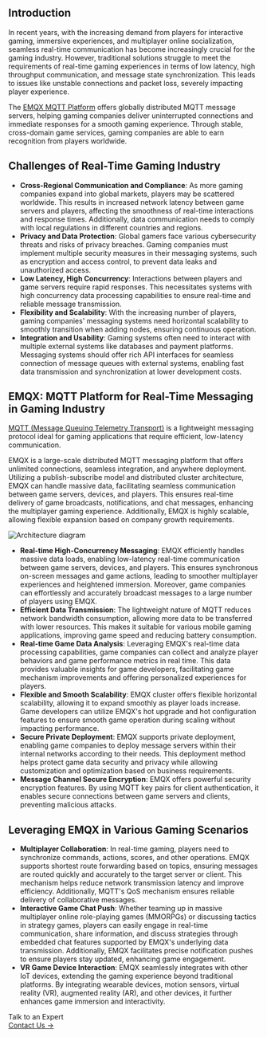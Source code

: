 ## Introduction

In recent years, with the increasing demand from players for interactive gaming, immersive experiences, and multiplayer online socialization, seamless real-time communication has become increasingly crucial for the gaming industry. However, traditional solutions struggle to meet the requirements of real-time gaming experiences in terms of low latency, high throughput communication, and message state synchronization. This leads to issues like unstable connections and packet loss, severely impacting player experience.

The [EMQX MQTT Platform](https://www.emqx.com/en/products/emqx) offers globally distributed MQTT message servers, helping gaming companies deliver uninterrupted connections and immediate responses for a smooth gaming experience. Through stable, cross-domain game services, gaming companies are able to earn recognition from players worldwide.

## Challenges of Real-Time Gaming Industry

- **Cross-Regional Communication and Compliance**: As more gaming companies expand into global markets, players may be scattered worldwide. This results in increased network latency between game servers and players, affecting the smoothness of real-time interactions and response times. Additionally, data communication needs to comply with local regulations in different countries and regions.
- **Privacy and Data Protection**: Global gamers face various cybersecurity threats and risks of privacy breaches. Gaming companies must implement multiple security measures in their messaging systems, such as encryption and access control, to prevent data leaks and unauthorized access.
- **Low Latency, High Concurrency**: Interactions between players and game servers require rapid responses. This necessitates systems with high concurrency data processing capabilities to ensure real-time and reliable message transmission.
- **Flexibility and Scalability**: With the increasing number of players, gaming companies' messaging systems need horizontal scalability to smoothly transition when adding nodes, ensuring continuous operation.
- **Integration and Usability**: Gaming systems often need to interact with multiple external systems like databases and payment platforms. Messaging systems should offer rich API interfaces for seamless connection of message queues with external systems, enabling fast data transmission and synchronization at lower development costs.

## EMQX: MQTT Platform for Real-Time Messaging in Gaming Industry

[MQTT (Message Queuing Telemetry Transport)](https://www.emqx.com/en/blog/the-easiest-guide-to-getting-started-with-mqtt) is a lightweight messaging protocol ideal for gaming applications that require efficient, low-latency communication.

EMQX is a large-scale distributed MQTT messaging platform that offers unlimited connections, seamless integration, and anywhere deployment. Utilizing a publish-subscribe model and distributed cluster architecture, EMQX can handle massive data, facilitating seamless communication between game servers, devices, and players. This ensures real-time delivery of game broadcasts, notifications, and chat messages, enhancing the multiplayer gaming experience. Additionally, EMQX is highly scalable, allowing flexible expansion based on company growth requirements.

![Architecture diagram](https://assets.emqx.com/images/262702dab1fe34ce962dab3c3141e4ab.png)

- **Real-time High-Concurrency Messaging**: EMQX efficiently handles massive data loads, enabling low-latency real-time communication between game servers, devices, and players. This ensures synchronous on-screen messages and game actions, leading to smoother multiplayer experiences and heightened immersion. Moreover, game companies can effortlessly and accurately broadcast messages to a large number of players using EMQX.
- **Efficient Data Transmission**: The lightweight nature of MQTT reduces network bandwidth consumption, allowing more data to be transferred with lower resources. This makes it suitable for various mobile gaming applications, improving game speed and reducing battery consumption.
- **Real-time Game Data Analysis**: Leveraging EMQX's real-time data processing capabilities, game companies can collect and analyze player behaviors and game performance metrics in real time. This data provides valuable insights for game developers, facilitating game mechanism improvements and offering personalized experiences for players.
- **Flexible and Smooth Scalability**: EMQX cluster offers flexible horizontal scalability, allowing it to expand smoothly as player loads increase. Game developers can utilize EMQX's hot upgrade and hot configuration features to ensure smooth game operation during scaling without impacting performance.
- **Secure Private Deployment**: EMQX supports private deployment, enabling game companies to deploy message servers within their internal networks according to their needs. This deployment method helps protect game data security and privacy while allowing customization and optimization based on business requirements.
- **Message Channel Secure Encryption**: EMQX offers powerful security encryption features. By using MQTT key pairs for client authentication, it enables secure connections between game servers and clients, preventing malicious attacks.

## Leveraging EMQX in Various Gaming Scenarios

- **Multiplayer Collaboration**: In real-time gaming, players need to synchronize commands, actions, scores, and other operations. EMQX supports shortest route forwarding based on topics, ensuring messages are routed quickly and accurately to the target server or client. This mechanism helps reduce network transmission latency and improve efficiency. Additionally, MQTT's QoS mechanism ensures reliable delivery of collaborative messages.
- **Interactive Game Chat Push**: Whether teaming up in massive multiplayer online role-playing games (MMORPGs) or discussing tactics in strategy games, players can easily engage in real-time communication, share information, and discuss strategies through embedded chat features supported by EMQX's underlying data transmission. Additionally, EMQX facilitates precise notification pushes to ensure players stay updated, enhancing game engagement.
- **VR Game Device Interaction**: EMQX seamlessly integrates with other IoT devices, extending the gaming experience beyond traditional platforms. By integrating wearable devices, motion sensors, virtual reality (VR), augmented reality (AR), and other devices, it further enhances game immersion and interactivity.



<section class="promotion">
    <div>
        Talk to an Expert
    </div>
    <a href="https://www.emqx.com/en/contact?product=solutions" class="button is-gradient">Contact Us →</a>
</section>
